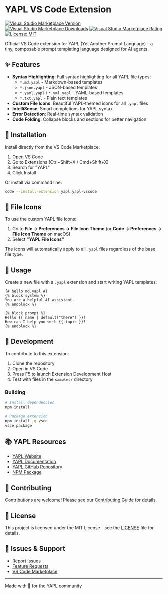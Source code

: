 # YAPL VS Code Extension

[![Visual Studio Marketplace Version](https://img.shields.io/visual-studio-marketplace/v/yapl.yapl-vscode)](https://marketplace.visualstudio.com/items?itemName=yapl.yapl-vscode)
[![Visual Studio Marketplace Downloads](https://img.shields.io/visual-studio-marketplace/d/yapl.yapl-vscode)](https://marketplace.visualstudio.com/items?itemName=yapl.yapl-vscode)
[![Visual Studio Marketplace Rating](https://img.shields.io/visual-studio-marketplace/r/yapl.yapl-vscode)](https://marketplace.visualstudio.com/items?itemName=yapl.yapl-vscode)
[![License: MIT](https://img.shields.io/badge/License-MIT-yellow.svg)](https://opensource.org/licenses/MIT)

Official VS Code extension for YAPL (Yet Another Prompt Language) - a tiny, composable prompt templating language designed for AI agents.

## ✨ Features

- **Syntax Highlighting**: Full syntax highlighting for all YAPL file types:
  - `*.md.yapl` - Markdown-based templates
  - `*.json.yapl` - JSON-based templates  
  - `*.yaml.yapl` / `*.yml.yapl` - YAML-based templates
  - `*.txt.yapl` - Plain text templates
- **Custom File Icons**: Beautiful YAPL-themed icons for all `.yapl` files
- **IntelliSense**: Smart completions for YAPL syntax
- **Error Detection**: Real-time syntax validation
- **Code Folding**: Collapse blocks and sections for better navigation

## 🚀 Installation

Install directly from the VS Code Marketplace:

1. Open VS Code
2. Go to Extensions (Ctrl+Shift+X / Cmd+Shift+X)
3. Search for "YAPL"
4. Click Install

Or install via command line:
```bash
code --install-extension yapl.yapl-vscode
```

## 🎨 File Icons

To use the custom YAPL file icons:

1. Go to **File → Preferences → File Icon Theme** (or **Code → Preferences → File Icon Theme** on macOS)
2. Select **"YAPL File Icons"**

The icons will automatically apply to all `.yapl` files regardless of the base file type.

## 📝 Usage

Create a new file with a `.yapl` extension and start writing YAPL templates:

```yapl
{# hello.md.yapl #}
{% block system %}
You are a helpful AI assistant.
{% endblock %}

{% block prompt %}
Hello {{ name | default("there") }}!
How can I help you with {{ topic }}?
{% endblock %}
```

## 🔧 Development

To contribute to this extension:

1. Clone the repository
2. Open in VS Code
3. Press F5 to launch Extension Development Host
4. Test with files in the `samples/` directory

### Building

```bash
# Install dependencies
npm install

# Package extension
npm install -g vsce
vsce package
```

## 📚 YAPL Resources

- [YAPL Website](https://yapl.dev)
- [YAPL Documentation](https://yapl.dev/docs)
- [YAPL GitHub Repository](https://github.com/yapl-lang/yapl)
- [NPM Package](https://www.npmjs.com/package/@yapl/yapl-ts)

## 🤝 Contributing

Contributions are welcome! Please see our [Contributing Guide](https://github.com/yapl-lang/yapl-vscode/blob/main/CONTRIBUTING.md) for details.

## 📄 License

This project is licensed under the MIT License - see the [LICENSE](LICENSE) file for details.

## 🐛 Issues & Support

- [Report Issues](https://github.com/yapl-lang/yapl-vscode/issues)
- [Feature Requests](https://github.com/yapl-lang/yapl-vscode/issues/new?template=feature_request.md)
- [VS Code Marketplace](https://marketplace.visualstudio.com/items?itemName=yapl.yapl-vscode)

---

Made with 💖 for the YAPL community